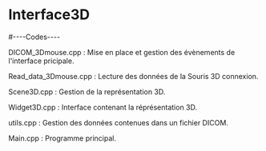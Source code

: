 # Interface3D

#----Codes----

DICOM_3Dmouse.cpp : Mise en place et gestion des évènements de l'interface pricipale.

Read_data_3Dmouse.cpp : Lecture des données de la Souris 3D connexion.

Scene3D.cpp : Gestion de la représentation 3D.

Widget3D.cpp : Interface contenant la réprésentation 3D.

utils.cpp : Gestion des données contenues dans un fichier DICOM.

Main.cpp : Programme principal.
